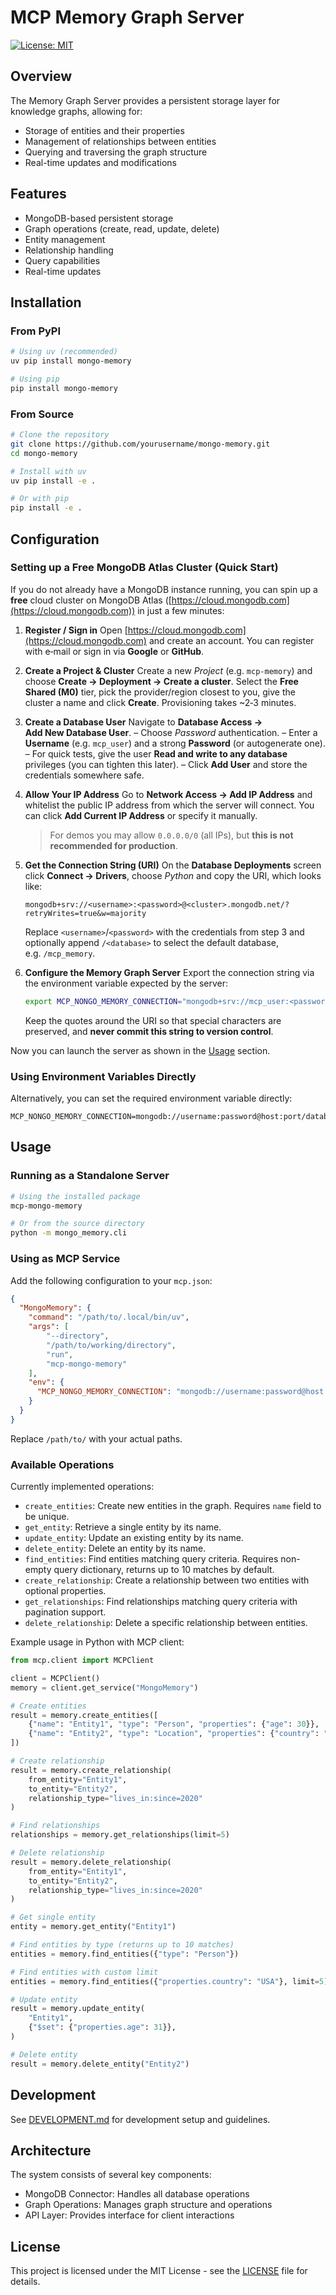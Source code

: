 # MCP Memory Graph Server

[//]: # ([![PyPI version]&#40;https://badge.fury.io/py/mongo-memory.svg&#41;]&#40;https://badge.fury.io/py/mongo-memory&#41;)
[//]: # ([![Python Version]&#40;https://img.shields.io/pypi/pyversions/mongo-memory.svg&#41;]&#40;https://pypi.org/project/mongo-memory/&#41;)
[![License: MIT](https://img.shields.io/badge/License-MIT-yellow.svg)](https://opensource.org/licenses/MIT)

## Overview

The Memory Graph Server provides a persistent storage layer for knowledge graphs, allowing for:

* Storage of entities and their properties
* Management of relationships between entities
* Querying and traversing the graph structure
* Real-time updates and modifications

## Features

* MongoDB-based persistent storage
* Graph operations (create, read, update, delete)
* Entity management
* Relationship handling
* Query capabilities
* Real-time updates

## Installation

### From PyPI

```bash
# Using uv (recommended)
uv pip install mongo-memory

# Using pip
pip install mongo-memory
```

### From Source

```bash
# Clone the repository
git clone https://github.com/yourusername/mongo-memory.git
cd mongo-memory

# Install with uv
uv pip install -e .

# Or with pip
pip install -e .
```

## Configuration

### Setting up a Free MongoDB Atlas Cluster (Quick Start)

If you do not already have a MongoDB instance running, you can spin up a **free** cloud cluster on MongoDB Atlas ([https://cloud.mongodb.com](https://cloud.mongodb.com)) in just a few minutes:

1. **Register / Sign in**
   Open [https://cloud.mongodb.com](https://cloud.mongodb.com) and create an account. You can register with e‑mail or sign in via **Google** or **GitHub**.
2. **Create a Project & Cluster**
   Create a new *Project* (e.g. `mcp-memory`) and choose **Create → Deployment → Create a cluster**.
   Select the **Free Shared (M0)** tier, pick the provider/region closest to you, give the cluster a name and click **Create**.
   Provisioning takes \~2‑3 minutes.
3. **Create a Database User**
   Navigate to **Database Access → Add New Database User**.
   – Choose *Password* authentication.
   – Enter a **Username** (e.g. `mcp_user`) and a strong **Password** (or autogenerate one).
   – For quick tests, give the user **Read and write to any database** privileges (you can tighten this later).
   – Click **Add User** and store the credentials somewhere safe.
4. **Allow Your IP Address**
   Go to **Network Access → Add IP Address** and whitelist the public IP address from which the server will connect.
   You can click **Add Current IP Address** or specify it manually.

   > For demos you may allow `0.0.0.0/0` (all IPs), but **this is not recommended for production**.
5. **Get the Connection String (URI)**
   On the **Database Deployments** screen click **Connect → Drivers**, choose *Python* and copy the URI, which looks like:

   ```
   mongodb+srv://<username>:<password>@<cluster>.mongodb.net/?retryWrites=true&w=majority
   ```

   Replace `<username>`/`<password>` with the credentials from step 3 and optionally append `/<database>` to select the default database, e.g. `/mcp_memory`.
6. **Configure the Memory Graph Server**
   Export the connection string via the environment variable expected by the server:

   ```bash
   export MCP_NONGO_MEMORY_CONNECTION="mongodb+srv://mcp_user:<password>@cluster0.mongodb.net/mcp_memory?retryWrites=true&w=majority"
   ```

   Keep the quotes around the URI so that special characters are preserved, and **never commit this string to version control**.

Now you can launch the server as shown in the [Usage](#usage) section.

### Using Environment Variables Directly

Alternatively, you can set the required environment variable directly:

```
MCP_NONGO_MEMORY_CONNECTION=mongodb://username:password@host:port/database
```

## Usage

### Running as a Standalone Server

```bash
# Using the installed package
mcp-mongo-memory

# Or from the source directory
python -m mongo_memory.cli
```

### Using as MCP Service

Add the following configuration to your `mcp.json`:

```json
{
  "MongoMemory": {
    "command": "/path/to/.local/bin/uv",
    "args": [
        "--directory",
        "/path/to/working/directory",
        "run",
        "mcp-mongo-memory"
    ],
    "env": {
      "MCP_NONGO_MEMORY_CONNECTION": "mongodb://username:password@host:port/database"
    }
  }
}
```

Replace `/path/to/` with your actual paths.

### Available Operations

Currently implemented operations:

* `create_entities`: Create new entities in the graph. Requires `name` field to be unique.
* `get_entity`: Retrieve a single entity by its name.
* `update_entity`: Update an existing entity by its name.
* `delete_entity`: Delete an entity by its name.
* `find_entities`: Find entities matching query criteria. Requires non-empty query dictionary, returns up to 10 matches by default.
* `create_relationship`: Create a relationship between two entities with optional properties.
* `get_relationships`: Find relationships matching query criteria with pagination support.
* `delete_relationship`: Delete a specific relationship between entities.

Example usage in Python with MCP client:

```python
from mcp.client import MCPClient

client = MCPClient()
memory = client.get_service("MongoMemory")

# Create entities
result = memory.create_entities([
    {"name": "Entity1", "type": "Person", "properties": {"age": 30}},
    {"name": "Entity2", "type": "Location", "properties": {"country": "USA"}}
])

# Create relationship
result = memory.create_relationship(
    from_entity="Entity1",
    to_entity="Entity2",
    relationship_type="lives_in:since=2020"
)

# Find relationships
relationships = memory.get_relationships(limit=5)

# Delete relationship
result = memory.delete_relationship(
    from_entity="Entity1",
    to_entity="Entity2",
    relationship_type="lives_in:since=2020"
)

# Get single entity
entity = memory.get_entity("Entity1")

# Find entities by type (returns up to 10 matches)
entities = memory.find_entities({"type": "Person"})

# Find entities with custom limit
entities = memory.find_entities({"properties.country": "USA"}, limit=5)

# Update entity
result = memory.update_entity(
    "Entity1",
    {"$set": {"properties.age": 31}},
)

# Delete entity
result = memory.delete_entity("Entity2")
```

## Development

See [DEVELOPMENT.md](DEVELOPMENT.md) for development setup and guidelines.

## Architecture

The system consists of several key components:

* MongoDB Connector: Handles all database operations
* Graph Operations: Manages graph structure and operations
* API Layer: Provides interface for client interactions

## License

This project is licensed under the MIT License - see the [LICENSE](LICENSE) file for details.
